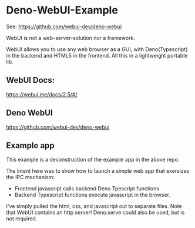 # Deno-WebUI-Example

See:
https://github.com/webui-dev/deno-webui

WebUI is not a web-server-solution nor a framework. 

WebUI allows you to use any web browser as a GUI, with 
Deno(Typescript) in the backend and HTML5 in the frontend. All this in a lightweight portable lib.

## WebUI Docs:
https://webui.me/docs/2.5/#/

## Deno WebUI
https://github.com/webui-dev/deno-webui

## Example app
This example is a deconstruction of the example app in the above repo.

The intent here was to show how to launch a simple web app that exersizes the IPC mechanism:

  - Frontend javascript calls backend Deno Tpescript functions
  - Backend Typescript functions execute javascript in the browser. 

I've simply pulled the html, css, and javascript out to separate files.
Note that WebUI contains an http server! Deno.serve could also be used, but is not required. 
